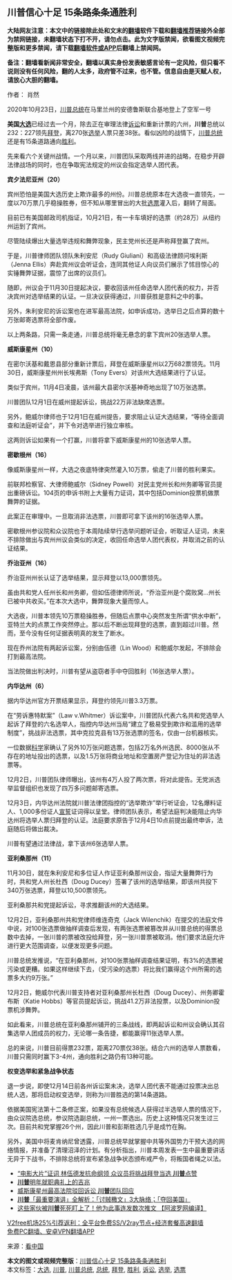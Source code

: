  <h2>川普信心十足 15条路条条通胜利</h2> <p class="notice"><b>大陆网友注意：本文中的链接除此处和文末的<a href="https://github.com/bannedbook/fanqiang" >翻墙</a>软件下载和<a href="https://github.com/killgcd/justmysocks/blob/master/README.md">翻墙推荐</a>链接外全部为禁网链接，未翻墙状态下打不开，请勿点击。此为文字版禁闻，欲看图文视频完整版和更多禁闻，请下载<a href="https://github.com/bannedbook/fanqiang">翻墙软件或APP</a>后翻墙上禁闻网。</p><p>备注：翻墙看新闻非常安全，翻墙以真实身份发表敏感言论有一定风险，但只看不说则没有任何风险，翻的人太多，政府管不过来，也不管。信息自由是天赋人权，请放心大胆的翻墙。</b></p>  <div class="entry"> <p>作者： 肖然</p> <p id="conimg">2020年10月23日，<a href="https://www.bannedbook.org/bnews/tag/%e5%b7%9d%e6%99%ae/" class="st_tag internal_tag" rel="tag" title="标签 川普 下的日志">川普</a><a href="https://www.bannedbook.org/bnews/tag/%e6%80%bb%e7%bb%9f/" class="st_tag internal_tag" rel="tag" title="标签 总统 下的日志">总统</a>在马里兰州的安德鲁斯联合基地登上了空军一号</p> <p><strong>美国<a href="https://www.bannedbook.org/bnews/tag/%e5%a4%a7%e9%80%89/" class="st_tag internal_tag" rel="tag" title="标签 大选 下的日志">大选</a></strong>已经过去一个月，除去正在审理法律<a href="https://www.bannedbook.org/bnews/tag/%E8%AF%89%E8%AE%BC/" class="st_tag internal_tag" rel="tag" title="标签 诉讼 下的日志">诉讼</a>和重新计票的六州，<strong>川普</strong>总统以232：227领先<a href="https://www.bannedbook.org/bnews/tag/%e6%8b%9c%e7%99%bb/" class="st_tag internal_tag" rel="tag" title="标签 拜登 下的日志">拜登</a>，离270张<a href="https://www.bannedbook.org/bnews/tag/%e9%80%89%e4%b8%be/" class="st_tag internal_tag" rel="tag" title="标签 选举 下的日志">选举</a>人票只差38张。看似凶险的战情下，<a href="https://www.bannedbook.org/bnews/tag/%E5%B7%9D%E6%99%AE%E6%80%BB%E7%BB%9F/" class="st_tag internal_tag" rel="tag" title="标签 川普总统 下的日志">川普总统</a>还是有15条道路通向<a href="https://www.bannedbook.org/bnews/tag/%E8%83%9C%E5%88%A9/" class="st_tag internal_tag" rel="tag" title="标签 胜利 下的日志">胜利</a>。</p> <p>先来看六个关键州战情。一个月以来，川普团队采取两线并进的战略，在稳步开辟法律战场的同时，也在争取宪法规定的州议会指定选举人团代表。</p> <p><strong>宾夕法尼亚州（20）</strong></p> <p>宾州恐怕是美国大选历史上欺诈最多的州份。川普总统原本在大选夜一直领先，一度以70万票几乎稳操胜券，但不知从哪里冒出的大批<a href="https://www.bannedbook.org/bnews/tag/%E9%80%89%E7%A5%A8/" class="st_tag internal_tag" rel="tag" title="标签 选票 下的日志">选票</a>灌入后，翻转了局面。</p> <p>目前已有美国邮政司机指证，10月21日，有一卡车填好的选票（约28万）从纽约州运到了宾州。</p> <p>尽管陆续爆出大量选举违规和舞弊现象，民主党州长还是声称拜登赢了宾州。</p> <p>于是，川普律师团队领队朱利安尼（Rudy Giuliani）和高级法律顾问埃利斯（Jenna Ellis）奔赴宾州议会听证会，连同其他证人向议员们展示了怵目惊心的实锤舞弊证据，震惊了出席的议员们。</p> <p>随即，州议会于11月30日提起决议，要收回该州任命选举人团代表的权力，并否决宾州对选举结果的认证。一旦决议获得通过，川普获胜是意料之中的事。</p> <p>另外，朱利安尼的诉讼案也在进军最高法院，如申诉成功，选举日之后点算的数十万张邮寄选票将全部作废。</p> <p>以上两条路，只需一条走通，川普总统将毫无悬念的拿下宾州20张选举人票。</p>  <p><strong>威斯康星州（10）</strong></p> <p>在密尔沃基和戴恩县部分重新计票后，拜登在威斯康星州以2万682票领先。11月30日，威斯康星州州长埃弗斯（Tony Evers）对该州大选结果进行了认证。</p> <p>类似于宾州，11月4日凌晨，该州最大县密尔沃基神奇地出现了10万张选票。</p> <p>川普团队12月1日在威州提起诉讼，挑战22万非法缺席选票。</p> <p>另外，鲍威尔律师也于12月1日在威州提告，要求阻止认证大选结果，“等待全面调查和法庭听证会”，并下令对选举进行独立审核。</p> <p>这两则诉讼如果有一个打赢，川普将拿下威斯康星州的10张选举人票。</p> <p><strong>密歇根州（16）</strong></p> <p>像威斯康星州一样，大选之夜底特律突然灌入10万票，偷走了川普的胜利果实。</p> <p>前联邦检察官、大律师鲍威尔（Sidney Powell）对民主党州长和州务卿等官员提出重磅诉讼。104页的申诉书附上大量有力证词，其中包括Dominion投票机做票舞弊的证据。</p> <p>此案正在审理中。一旦取消非法选票，川普即可拿下该州的16张选举人票。</p> <p>密歇根州参议院和众议院也于本周陆续举行选举问题听证会，听取证人证词，未来不排除做出与宾州州议会类似的决定，收回任命选举人团代表权，并取消之前的认证结果。</p> <p><strong>乔治亚州（16）</strong></p>  <p>乔治亚州州长认证了选举结果，显示拜登以13,000票领先。</p> <p>虽由共和党人任州长和州务卿，但如伍德律师所说，“乔治亚州是个腐败窝&#8230;州长已被中共收买。”在本次大选中，舞弊现象大量而惊人。</p> <p>大选夜，川普本领先10万票稳操胜券，但随后点票中心突然发生所谓“供水中断”，亚特兰大的点票工作突然停止。那以后不断出现拜登的选票，直到超过川普。然而，至今没有任何证据表明真的发生了断水。</p> <p>现在乔州法院有两起诉讼案，分别由伍德（Lin Wood）和鲍威尔发起，不排除会打到最高法院。</p> <p>当法院做出判决时，川普有望从盗窃者手中夺回胜利（16张选举人票）。</p> <p><strong>内华达州（6）</strong></p> <p>据内华达州官方开票结果显示，拜登约领先川普3.3万票。</p> <p>在“劳诉惠特默案”（Law v.Whitmer）诉讼案中，川普团队代表六名共和党选举人起诉了拜登的六名选举人，指控内华达州当局“建立了极易受到欺诈和滥用的选举制度”，挑战非法选票，其中克拉克县有13万张选票的签名，仅由一台机器核实。</p> <p>一位数据<span class='wp_keywordlink'><a href="https://www.bannedbook.org/forum11/topic309.html" title="禁片：“科学”的棍子" target="_blank">科学</a></span>家确认了另外10万张问题选票，包括2万名外州选民、8000张从不存在的地址投出的选票，以及1.5万张将商业地址和空置房产登记为住址的非法选票等。</p> <p>12月2日，川普团队律师曝出，该州有4万人投了两次票，将对此提告。无党派选举监督组织也发现了四万多问题邮寄选票。</p> <p>12月3日，内华达州法院就川普法律团指控的“选举欺诈”举行听证会，12名爆料证人、1,000多份证人<span class='wp_keywordlink'><a href="https://www.bannedbook.org/forum5/topic17.html" title="宣誓与预言" target="_blank">宣誓</a></span>证词得以呈堂。律师团队表示，希望法庭判决能阻止内华达州将选举人票归拜登的认证。法庭要求原告于12月4日10点前提出最终申诉，法庭随后将做出裁决。</p> <p>川普有望通过法律战，拿下该州6张选举人票。</p>  <p><strong>亚利桑那州（11）</strong></p> <p>11月30日，就在朱利安尼和多位证人作证亚利桑那州议会，指证大量舞弊行为时，共和党人州长杜西（Doug Ducey）签署了该州的选举结果，即该州共投下340万张选票，拜登以10,500票领先。</p> <p>亚利桑那共和党提起诉讼，寻求推翻该州的大选结果。</p> <p>12月2日，亚利桑那州共和党律师维连奇克（Jack Wilenchik）在提交的法庭文件中说，对100张选票做抽样调查后发现，有两张选票被篡改并从川普总统的得票总数中去掉，一张川普的票被改投给拜登，另一张川普票被取消。他们要求法庭允许进行更大范围调查，以便发现更多问题。</p> <p>川普总统发推说，“在亚利桑那州，对100张票抽样调查结果证明，有3%的选票被污染或更糟。如果这样继续下去，（受污染的选票）将比我们赢得这个州所需的选票多大约9万张。”</p> <p>12月2日，鲍威尔代表川普支持者对亚利桑那州长杜西（Doug Ducey）、州务卿霍布斯（Katie Hobbs）等官员提起诉讼，挑战41.2万非法投票，以及Dominion投票机涉舞弊。</p> <p>如此看来，川普总统在亚利桑那州铺开的三条战线，即两起诉讼和州议会确认其召集选举人团成员的权力，无论哪一条告捷，都能赢得11张选举人票。</p> <p>总的来说，川普目前得票232票，距离270票仅38张。结合六州的选举人票数看，川普只需同时赢下3-4州，通向胜利之路仍有13种可能。</p> <p><strong>权变选举和紧急战争状态</strong></p> <p>退一步说，即使12月14日前各州诉讼案未决，选举人团代表不能通过投票决出总统人选，那将启动权变选举，则称为川普胜选的第14条道路。</p> <p>依据美国宪法第十二条修正案，如果没有总统候选人获得过半选举人票的情况下，由众议院选总统，参议院选副总统，一州一票选出。历史上这种情况只发生过三次。目前共和党掌握26个州，因此川普和彭斯胜选几乎是成竹在胸。</p> <p>另外，美国中将麦肯纳尼曾透露，川普总统早就掌握中共等外国势力干预大选的网络情报，并准备了清理沼泽的计划。有分析指出，川普本周发表一生中最重要讲话无异于下战书，不排除总统将宣布紧急战争状态颁布戒严令，将叛国者绳之以法。</p>  <ul class='op-related-articles' title='相关阅读'> <li><a href='https://www.bannedbook.org/bnews/topimagenews/20201204/1442050.html' target='_blank'>“电影大片”证词 林伍德发抗命纲领 众议员将挑战拜登当选 <b>川普</b>点赞</a></li> <li><a href='https://www.bannedbook.org/bnews/bannedvideo/20201204/1442041.html' target='_blank'><b>川普</b>明年就职典礼上的吉兆</a></li> <li><a href='https://www.bannedbook.org/bnews/cnnews/20201204/1442038.html' target='_blank'>威斯康星州最高法院驳回诉讼 <b>川普</b>团队回应</a></li> <li><a href='https://www.bannedbook.org/bnews/taiwannews/20201204/1442036.html' target='_blank'><b>川普</b>「最重要演讲」全解析：「讨贼檄文」3大脉络；「夺回美国」</a></li> <li><a href='https://www.bannedbook.org/bnews/topimagenews/20201204/1442014.html' target='_blank'>这些家伙被<b>川普</b>死死盯上了！他为此事连发数次推文 【阿波罗网编译】</a></li> </ul> <p class="texttj"> <a href="https://www.bannedbook.org/forum23/topic22702.html" target="_blank">V2free机场25%引荐返利：全平台免费SS/V2ray节点+经济套餐高速翻墙</a><br/> <a href="https://github.com/bannedbook/fanqiang/wiki/%E7%A6%81%E9%97%BB%E7%BD%91%E5%AE%89%E5%8D%93%E7%BF%BB%E5%A2%99%E6%96%B0%E9%97%BBAPP" target="_blank">免费PC翻墙、安卓VPN翻墙APP</a></p><p> 来源：<span class='wp_keywordlink_affiliate'><a href="https://www.secretchina.com/" title="看中国" target="_blank">看中国</a></span> </p><a name='sharetosocial'></a>       <div><b>本文的图文或视频完整版</b>：<a href='https://www.bannedbook.org/bnews/cnnews/20201204/1442052.html'>川普信心十足 15条路条条通胜利</a></div>  </div><!--END ENTRY--> <div class="postfooter"> <div>本文标签：<a href="https://www.bannedbook.org/bnews/tag/%e5%a4%a7%e9%80%89/" rel="tag">大选</a>, <a href="https://www.bannedbook.org/bnews/tag/%e5%b7%9d%e6%99%ae/" rel="tag">川普</a>, <a href="https://www.bannedbook.org/bnews/tag/%E5%B7%9D%E6%99%AE%E6%80%BB%E7%BB%9F/" rel="tag">川普总统</a>, <a href="https://www.bannedbook.org/bnews/tag/%e6%80%bb%e7%bb%9f/" rel="tag">总统</a>, <a href="https://www.bannedbook.org/bnews/tag/%e6%8b%9c%e7%99%bb/" rel="tag">拜登</a>, <a href="https://www.bannedbook.org/bnews/tag/%E8%83%9C%E5%88%A9/" rel="tag">胜利</a>, <a href="https://www.bannedbook.org/bnews/tag/%E8%AF%89%E8%AE%BC/" rel="tag">诉讼</a>, <a href="https://www.bannedbook.org/bnews/tag/%e9%80%89%e4%b8%be/" rel="tag">选举</a>, <a href="https://www.bannedbook.org/bnews/tag/%E9%80%89%E7%A5%A8/" rel="tag">选票</a></div>  </div><!--END POSTFOOTER--> 